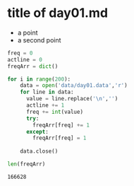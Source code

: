 # title of day01.md

* a point
* a second point


```python
freq = 0
actline = 0
freqArr = dict()
```


```python
for i in range(200):
    data = open('data/day01.data','r')
    for line in data:
      value = line.replace('\n','')
      actline += 1
      freq += int(value)
      try:
        freqArr[freq] += 1
      except:
        freqArr[freq] = 1
    
    data.close()
```


```python
len(freqArr)
```




    166628


